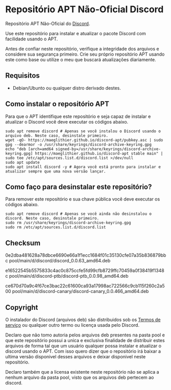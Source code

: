 # Repositório APT Não-Oficial Discord

Repositório APT Não-Oficial do [Discord](https://discord.com).

Use este repositório para instalar e atualizar o pacote Discord com facilidade usando o APT.

Antes de confiar neste repositório, verifique a integridade dos arquivos e considere sua segurança primeiro. Crie seu próprio repositório APT usando este como base ou utilize o meu que buscará atualizações diariamente.

## Requisitos

* Debian/Ubunto ou qualquer distro derivado destes.

## Como instalar o repositório APT

Para que o APT identifique este repositório e seja capaz de instalar e atualizar o Discord você deve executar os códigos abaixo.

```shell
sudo apt remove discord # Apenas se você instalou o Discord usando o arquivo deb. Neste caso, desinstale primeiro.
wget -qO- https://maeglithier.github.io/discord-apt/pubkey.asc | sudo gpg --dearmor -o /usr/share/keyrings/discord-archive-keyring.gpg
echo "deb [arch=amd64 signed-by=/usr/share/keyrings/discord-archive-keyring.gpg] https://maeglithier.github.io/discord-apt stable main" | sudo tee /etc/apt/sources.list.d/discord.list >/dev/null
sudo apt update
sudo apt install discord -y # Agora você está pronto para instalar e atualizar sempre que uma nova versão lançar.
```

## Como faço para desinstalar este repositório?

Para remover este repositório e sua chave pública você deve executar os códigos abaixo.

```shell
sudo apt remove discord # Apenas se você ainda não desinstalou o discord. Neste caso, desinstale primeiro.
sudo rm /usr/share/keyrings/discord-archive-keyring.gpg
sudo rm /etc/apt/sources.list.d/discord.list
```

## Checksum

0e2dba481628a78dbce6690e66a1f1ecc1684f01c35130cfe07a35b836879bbc  pool/main/d/discord/discord_0.0.63_amd64.deb

e16522545b5575833c4ac0c875ccfe5fd99cfb8729ffc70459a0f38419f1348c  pool/main/d/discord-ptb/discord-ptb_0.0.98_amd64.deb

ce670d70a9c4f67ce3bac22c61600ca93a17998ac722566c9cb115f260c2a500  pool/main/d/discord-canary/discord-canary_0.0.466_amd64.deb

## Copyright

O instalador do Discord (arquivos deb) são distribuidos sob os [Termos de serviço](https://discord.com/terms) ou qualquer outro termo ou licença usada pelo Discord.

Declaro que não tomo autoria pelos arquivos deb presentes na pasta pool e que este repositório possui a unica e exclusiva finalidade de distribuir estes arquivos de forma tal que um usuário qualquer possa instalar e atualizar o discord usando o APT. Com isso quero dizer que o repositório irá baixar a ultima versão disponivel desses arquivos e deixar disponivel neste repositório.

Declaro também que a licensa existente neste repositório não se aplica a nenhum arquivo da pasta pool, visto que os arquivos deb pertecem ao discord.
